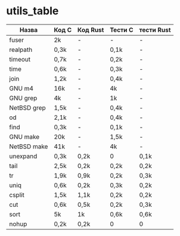 # utils_table

| Назва       | Код С | Код Rust | Тести С | тести Rust |
| ----------- | ----- | -------- | ------- | ---------- |
| fuser       | 2k    | -        | -       | -          |
| realpath    | 0,3k  | -        | 0,1k    | -          |
| timeout     | 0,7k  | -        | 0,2k    | -          |
| time        | 0,6k  | -        | 0,3k    | -          |
| join        | 1,2k  | -        | 0,4k    | -          |
| GNU m4      | 16k   | -        | 4k      | -          |
| GNU grep    | 4k    | -        | 1k      | -          |
| NetBSD grep | 1,5k  | -        | 0,4k    | -          |
| od          | 2,1k  | -        | 0,4k    | -          |
| find        | 0,3k  | -        | 0,1k    | -          |
| GNU make    | 20k   | -        | 1,5k    | -          |
| NetBSD make | 41k   | -        | 4k      | -          |
| unexpand    | 0,3k  | 0,2k     | 0       | 0,1k       |
| tail        | 2,5k  | 0,2k     | 0,2k    | 0,2k       |
| tr          | 1,9k  | 0,9k     | 0,2k    | 0,3k       |
| uniq        | 0,6k  | 0,2k     | 0,3k    | 0,2k       |
| csplit      | 1,5k  | 1,1k     | 0,2k    | 0,2k       |
| cut         | 0,6k  | 0,5k     | 0,2k    | 0,3k       |
| sort        | 5k    | 1k       | 0,6k    | 0,6k       |
| nohup       | 0,2k  | 0,2k     | 0       | 0          |